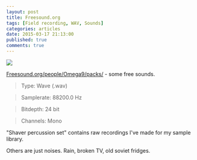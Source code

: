 ```yaml
---
layout: post
title: Freesound.org
tags: [Field recording, WAV, Sounds]
categories: articles
date: 2015-03-17 21:13:00
published: true
comments: true
---
```

![](https://upload.wikimedia.org/wikipedia/commons/3/3c/Freesound_project_website_logo.png)

[Freesound.org/people/Omega9/packs/](http://freesound.org/people/Omega9/packs/) - some free sounds.

>Type: Wave (.wav)

>Samplerate: 88200.0 Hz

>Bitdepth: 24 bit

>Channels: Mono

"Shaver percussion set" contains raw recordings I've made for my sample library.

Others are just noises. Rain, broken TV, old soviet fridges.
